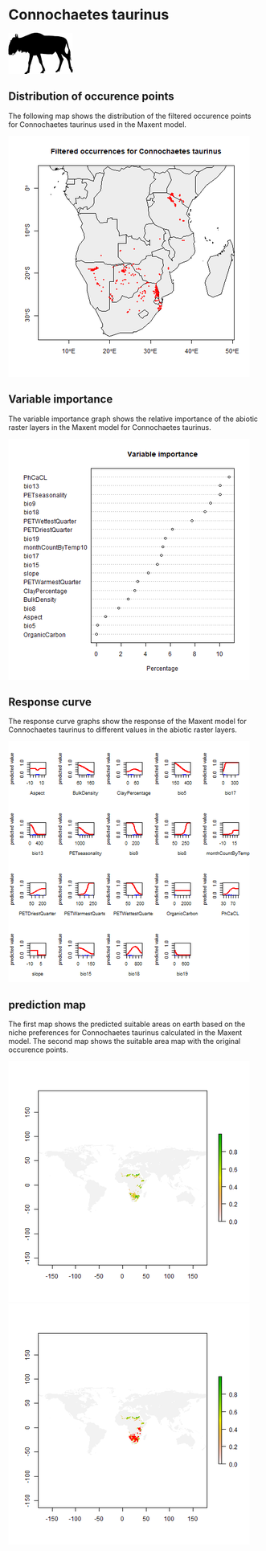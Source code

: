 # Connochaetes taurinus 

![](image_taxa.png) 

## Distribution of occurence points 
The following map shows the distribution of the filtered occurence points for Connochaetes taurinus used in the Maxent model. 

![](occurrences.png)
    
## Variable importance 
The variable importance graph shows the relative importance of the abiotic raster layers in the  Maxent model for Connochaetes taurinus. 

![](valid_maxent_variable_importance.png)
    
## Response curve 
The response curve graphs show the response of the Maxent model for Connochaetes taurinus to different values in the abiotic raster layers. 

![](valid_maxent_response_curve.png)
    
## prediction map 
The first map shows the predicted suitable areas on earth based on the niche preferences for Connochaetes taurinus calculated in the Maxent model. The second map shows the suitable area map with the original occurence points.

![](prediction_map.png)
![](prediction_occurence_map.png)
    
